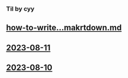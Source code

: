 ### Til by cyy
## [how-to-write...makrtdown.md](https://github.com/ej31/bukbu-til/tree/main/choiyunyoung/how-to-write-by-markdown.md)

## [2023-08-11](#til_2023-08-11.md)
## [2023-08-10](#til_2023-08-10.md)
